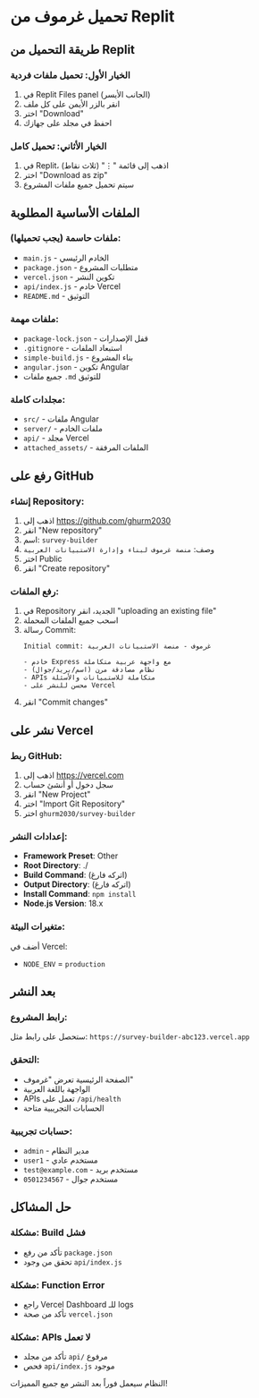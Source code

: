 # تحميل غرموف من Replit

## طريقة التحميل من Replit

### الخيار الأول: تحميل ملفات فردية
1. في Replit Files panel (الجانب الأيسر)
2. انقر بالزر الأيمن على كل ملف
3. اختر "Download"
4. احفظ في مجلد على جهازك

### الخيار الأثاني: تحميل كامل
1. في Replit، اذهب إلى قائمة "⋮" (ثلاث نقاط)
2. اختر "Download as zip"
3. سيتم تحميل جميع ملفات المشروع

## الملفات الأساسية المطلوبة

### ملفات حاسمة (يجب تحميلها):
- `main.js` - الخادم الرئيسي
- `package.json` - متطلبات المشروع
- `vercel.json` - تكوين النشر
- `api/index.js` - خادم Vercel
- `README.md` - التوثيق

### ملفات مهمة:
- `package-lock.json` - قفل الإصدارات
- `.gitignore` - استبعاد الملفات
- `simple-build.js` - بناء المشروع
- `angular.json` - تكوين Angular
- جميع ملفات `.md` للتوثيق

### مجلدات كاملة:
- `src/` - ملفات Angular
- `server/` - ملفات الخادم
- `api/` - مجلد Vercel
- `attached_assets/` - الملفات المرفقة

## رفع على GitHub

### إنشاء Repository:
1. اذهب إلى https://github.com/ghurm2030
2. انقر "New repository"
3. اسم: `survey-builder`
4. وصف: `منصة غرموف لبناء وإدارة الاستبيانات العربية`
5. اختر Public
6. انقر "Create repository"

### رفع الملفات:
1. في Repository الجديد، انقر "uploading an existing file"
2. اسحب جميع الملفات المحملة
3. رسالة Commit:
   ```
   Initial commit: غرموف - منصة الاستبيانات العربية

   - خادم Express مع واجهة عربية متكاملة  
   - نظام مصادقة مرن (اسم/بريد/جوال)
   - APIs متكاملة للاستبيانات والأسئلة
   - محسن للنشر على Vercel
   ```
4. انقر "Commit changes"

## نشر على Vercel

### ربط GitHub:
1. اذهب إلى https://vercel.com
2. سجل دخول أو أنشئ حساب
3. انقر "New Project"
4. اختر "Import Git Repository"
5. اختر `ghurm2030/survey-builder`

### إعدادات النشر:
- **Framework Preset**: Other
- **Root Directory**: ./
- **Build Command**: (اتركه فارغ)
- **Output Directory**: (اتركه فارغ)  
- **Install Command**: `npm install`
- **Node.js Version**: 18.x

### متغيرات البيئة:
أضف في Vercel:
- `NODE_ENV` = `production`

## بعد النشر

### رابط المشروع:
ستحصل على رابط مثل:
`https://survey-builder-abc123.vercel.app`

### التحقق:
- الصفحة الرئيسية تعرض "غرموف"
- الواجهة باللغة العربية
- APIs تعمل على `/api/health`
- الحسابات التجريبية متاحة

### حسابات تجريبية:
- `admin` - مدير النظام
- `user1` - مستخدم عادي
- `test@example.com` - مستخدم بريد
- `0501234567` - مستخدم جوال

## حل المشاكل

### مشكلة: Build فشل
- تأكد من رفع `package.json`
- تحقق من وجود `api/index.js`

### مشكلة: Function Error
- راجع Vercel Dashboard للـ logs
- تأكد من صحة `vercel.json`

### مشكلة: APIs لا تعمل
- تأكد من مجلد `api/` مرفوع
- فحص `api/index.js` موجود

النظام سيعمل فوراً بعد النشر مع جميع المميزات!